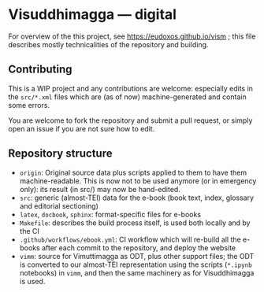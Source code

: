 # Visuddhimagga — digital

For overview of the this project, see https://eudoxos.github.io/vism ; this file describes mostly technicalities of the repository and building.

## Contributing

This is a WIP project and any contributions are welcome: especially edits in the `src/*.xml` files which are (as of now) machine-generated and contain some errors.

You are welcome to fork the repository and submit a pull request, or simply open an issue if you are not sure how to edit.

## Repository structure

* `origin`: Original source data plus scripts applied to them to have them machine-readable. This is now not to be used anymore (or in emergency only): its result (in src/) may now be hand-edited.
* `src`: generic (almost-TEI) data for the e-book (book text, index, glossary and editorial sectioning)
* `latex`, `docbook`, `sphinx`: format-specific files for e-books
* `Makefile`: describes the build process itself, is used both locally and by the CI
* `.github/workflows/ebook.yml`: CI workflow which will re-build all the e-books after each commit to the repository, and deploy the website
* `vimm`: source for Vimuttimagga as ODT, plus other support files; the ODT is converted to our almost-TEI representation using the scripts (`*.ipynb` notebooks) in `vimm`, and then the same machinery as for Visuddhimagga is used.

